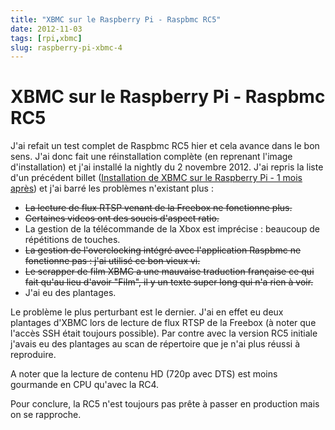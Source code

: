```yaml
---
title: "XBMC sur le Raspberry Pi - Raspbmc RC5"
date: 2012-11-03
tags: [rpi,xbmc]
slug: raspberry-pi-xbmc-4
---
```

# XBMC sur le Raspberry Pi - Raspbmc RC5

J'ai refait un test complet de Raspbmc RC5 hier et cela avance dans le bon sens. J'ai donc fait une réinstallation complète (en reprenant l'image d'installation) et j'ai installé la nightly du 2 novembre 2012. J'ai repris la liste d'un précédent billet ([Installation de XBMC sur le Raspberry Pi - 1 mois après](/blog/raspberry-pi-xbmc-2)) et j'ai barré les problèmes n'existant plus :

* ~~La lecture de flux RTSP venant de la Freebox ne fonctionne plus.~~
* ~~Certaines videos ont des soucis d'aspect ratio.~~
* La gestion de la télécommande de la Xbox est imprécise : beaucoup de répétitions de touches.
* ~~La gestion de l'overclocking intégré avec l'application Raspbmc ne fonctionne pas : j'ai utilisé ce bon vieux vi.~~
* ~~Le scrapper de film XBMC a une mauvaise traduction française ce qui fait qu'au lieu d'avoir "Film", il y un texte super long qui n'a rien à voir.~~
* J'ai eu des plantages.

Le problème le plus perturbant est le dernier. J'ai en effet eu deux plantages d'XBMC lors de lecture de flux RTSP de la Freebox (à noter que l'accès SSH était toujours possible). Par contre avec la version RC5 initiale j'avais eu des plantages au scan de répertoire que je n'ai plus réussi à reproduire.

A noter que la lecture de contenu HD (720p avec DTS) est moins gourmande en CPU qu'avec la RC4. 

Pour conclure, la RC5 n'est toujours pas prête à passer en production mais on se rapproche.


